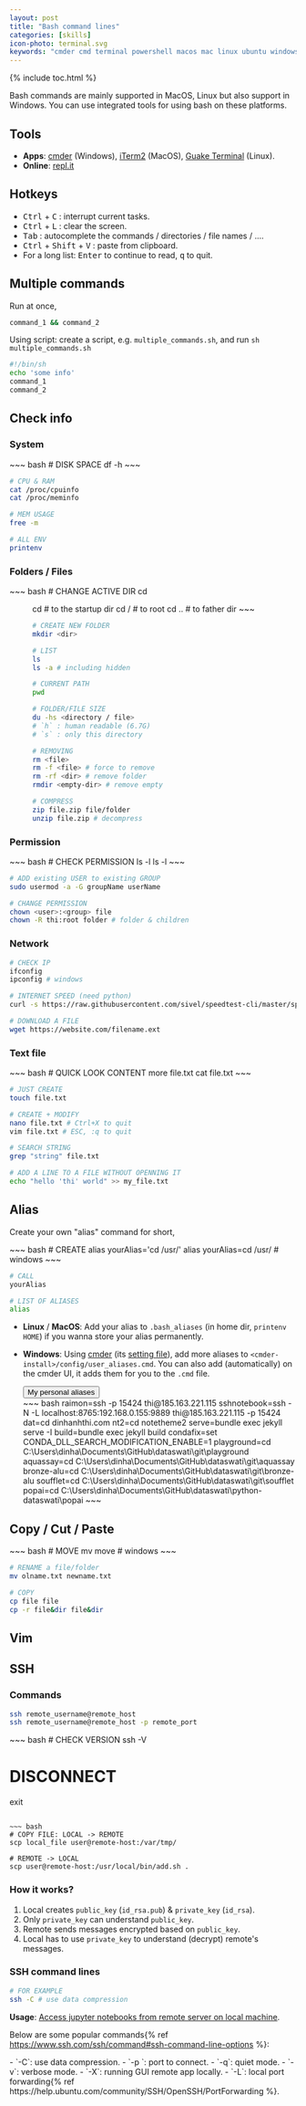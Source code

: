 ```yaml
---
layout: post
title: "Bash command lines"
categories: [skills]
icon-photo: terminal.svg
keywords: "cmder cmd terminal powershell macos mac linux ubuntu windows vim editor ssh connection download wget check ip permission administrator block compress file zip rar unzip RAM CPU printenv environmental variables alias quick command quick shortcut multiple commands and script bash file ssh commands"
---
```


{% include toc.html %}

Bash commands are mainly supported in MacOS, Linux but also support in Windows. You can use integrated tools for using bash on these platforms.

## Tools

- **Apps**: [cmder](https://cmder.net/) (Windows), [iTerm2](https://www.iterm2.com/) (MacOS), [Guake Terminal](http://guake-project.org/) (Linux).
- **Online**: [repl.it](https://repl.it/languages/bash)

## Hotkeys

- <kbd>Ctrl</kbd> + <kbd>C</kbd> : interrupt current tasks.
- <kbd>Ctrl</kbd> + <kbd>L</kbd> : clear the screen.
- <kbd>Tab</kbd> : autocomplete the commands / directories / file names / ....
- <kbd>Ctrl</kbd> + <kbd>Shift</kbd> + <kbd>V</kbd> : paste from clipboard.
- For a long list: <kbd>Enter</kbd> to continue to read, <kbd>q</kbd> to quit.

## Multiple commands

Run at once,

~~~ bash
command_1 && command_2
~~~

Using script: create a script, e.g. `multiple_commands.sh`, and run `sh multiple_commands.sh`

~~~ bash
#!/bin/sh
echo 'some info'
command_1
command_2
~~~

## Check info

### System

<div class="flex-auto-equal-2" markdown="1">
~~~ bash
# DISK SPACE
df -h
~~~

~~~ bash
# CPU & RAM
cat /proc/cpuinfo
cat /proc/meminfo
~~~

~~~ bash
# MEM USAGE
free -m
~~~

~~~ bash
# ALL ENV
printenv
~~~
</div>

### Folders / Files

<div class="flex-auto-equal-2" markdown="1">
~~~ bash
# CHANGE ACTIVE DIR
cd <dir>
cd # to the startup dir
cd / # to root
cd .. # to father dir
~~~

~~~ bash
# CREATE NEW FOLDER
mkdir <dir>
~~~

~~~ bash
# LIST
ls 
ls -a # including hidden
~~~

~~~ bash
# CURRENT PATH
pwd
~~~

~~~ bash
# FOLDER/FILE SIZE
du -hs <directory / file>
# `h` : human readable (6.7G)
# `s` : only this directory
~~~

~~~ bash
# REMOVING
rm <file>
rm -f <file> # force to remove
rm -rf <dir> # remove folder
rmdir <empty-dir> # remove empty
~~~

~~~ bash
# COMPRESS
zip file.zip file/folder
unzip file.zip # decompress
~~~
</div>

### Permission

<div class="flex-auto-equal-2" markdown="1">
~~~ bash
# CHECK PERMISSION
ls -l 
ls -l <file>
~~~

~~~ bash
# ADD existing USER to existing GROUP
sudo usermod -a -G groupName userName
~~~

~~~ bash
# CHANGE PERMISSION
chown <user>:<group> file
chown -R thi:root folder # folder & children
~~~
</div>

### Network

~~~ bash
# CHECK IP
ifconfig
ipconfig # windows
~~~

~~~ bash
# INTERNET SPEED (need python)
curl -s https://raw.githubusercontent.com/sivel/speedtest-cli/master/speedtest.py | python -
~~~

~~~ bash
# DOWNLOAD A FILE
wget https://website.com/filename.ext
~~~

### Text file

<div class="flex-auto-equal-2" markdown="1">
~~~ bash
# QUICK LOOK CONTENT
more file.txt
cat file.txt
~~~

~~~ bash
# JUST CREATE
touch file.txt
~~~

~~~ bash
# CREATE + MODIFY
nano file.txt # Ctrl+X to quit
vim file.txt # ESC, :q to quit
~~~

~~~ bash
# SEARCH STRING
grep "string" file.txt
~~~
</div>

~~~ bash
# ADD A LINE TO A FILE WITHOUT OPENNING IT
echo "hello 'thi' world" >> my_file.txt
~~~

## Alias

Create your own "alias" command for short,

<div class="flex-auto-equal-2" markdown="1">
~~~ bash
# CREATE
alias yourAlias='cd /usr/'
alias yourAlias=cd /usr/ # windows
~~~

~~~ bash
# CALL
yourAlias

# LIST OF ALIASES
alias
~~~
</div>

- **Linux** / **MacOS**: Add your alias to `.bash_aliases` (in home dir, `printenv HOME`) if you wanna store your alias permanently.
- **Windows**: Using [cmder](https://cmder.net/) (its [setting file](/files/cmderSetting.xml)), add more aliases to `<cmder-install>/config/user_aliases.cmd`. You can also add (automatically) on the cmder UI, it adds them for you to the `.cmd` file.

  <div class="hide-show-box">
  <button type="button" markdown="1" class="btn collapsed box-button" data-toggle="collapse" data-target="#box1ct">
  My personal aliases
  </button>
  <div id="box1ct" markdown="1" class="collapse multi-collapse box-content">
  ~~~ bash
  raimon=ssh -p 15424 thi@185.163.221.115
  sshnotebook=ssh -N -L localhost:8765:192.168.0.155:9889 thi@185.163.221.115 -p 15424
  dat=cd dinhanhthi.com
  nt2=cd notetheme2
  serve=bundle exec jekyll serve -I
  build=bundle exec jekyll build
  condafix=set CONDA_DLL_SEARCH_MODIFICATION_ENABLE=1
  playground=cd C:\Users\dinha\Documents\GitHub\dataswati\git\playground
  aquassay=cd C:\Users\dinha\Documents\GitHub\dataswati\git\aquassay
  bronze-alu=cd C:\Users\dinha\Documents\GitHub\dataswati\git\bronze-alu
  soufflet=cd C:\Users\dinha\Documents\GitHub\dataswati\git\soufflet
  popai=cd C:\Users\dinha\Documents\GitHub\dataswati\python-dataswati\popai
  ~~~
  </div>
  </div>


## Copy / Cut / Paste

<div class="flex-auto-equal-2" markdown="1">
~~~ bash
# MOVE
mv <old-dir> <new-dir>
move <old-dir> <new-dir> # windows
~~~

~~~ bash
# RENAME a file/folder
mv olname.txt newname.txt
~~~

~~~ bash
# COPY
cp file file
cp -r file&dir file&dir
~~~
</div>

## Vim

## SSH

### Commands

~~~ bash
ssh remote_username@remote_host
ssh remote_username@remote_host -p remote_port
~~~

<div class="flex-auto-equal-2" markdown="1">
~~~ bash
# CHECK VERSION
ssh -V

# DISCONNECT
exit
~~~

~~~ bash
# COPY FILE: LOCAL -> REMOTE
scp local_file user@remote-host:/var/tmp/

# REMOTE -> LOCAL
scp user@remote-host:/usr/local/bin/add.sh .
~~~
</div>

### How it works?

1. Local creates `public_key` (`id_rsa.pub`) & `private_key` (`id_rsa`).
2. Only `private_key` can understand `public_key`.
3. Remote sends messages encrypted based on `public_key`.
4. Local has to use `private_key` to understand (decrypt) remote's messages.

### SSH command lines

~~~ bash
# FOR EXAMPLE
ssh -C # use data compression
~~~

**Usage**: [Access jupyter notebooks from remote server on local machine](/jupyter-notebook#jupyter-notebook-on-remote-server).

Below are some popular commands{% ref https://www.ssh.com/ssh/command#ssh-command-line-options %}:

<div class="two-columns-list" markdown="1">
- `-C`: use data compression.
- `-p <port>`: port to connect.
- `-q`: quiet mode.
- `-v`: verbose mode.
- `-X`: running GUI remote app locally.
- `-L`: local port forwarding{% ref https://help.ubuntu.com/community/SSH/OpenSSH/PortForwarding %}.
</div>